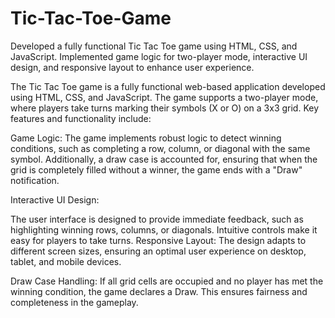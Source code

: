 # Tic-Tac-Toe-Game
Developed a fully functional Tic Tac Toe game using HTML, CSS, and JavaScript. Implemented game logic for two-player mode, interactive UI design, and responsive layout to enhance user experience.

The Tic Tac Toe game is a fully functional web-based application developed using HTML, CSS, and JavaScript. The game supports a two-player mode, where players take turns marking their symbols (X or O) on a 3x3 grid. Key features and functionality include:

Game Logic:
The game implements robust logic to detect winning conditions, such as completing a row, column, or diagonal with the same symbol. Additionally, a draw case is accounted for, ensuring that when the grid is completely filled without a winner, the game ends with a "Draw" notification.

Interactive UI Design:

The user interface is designed to provide immediate feedback, such as highlighting winning rows, columns, or diagonals.
Intuitive controls make it easy for players to take turns.
Responsive Layout:
The design adapts to different screen sizes, ensuring an optimal user experience on desktop, tablet, and mobile devices.

Draw Case Handling:
If all grid cells are occupied and no player has met the winning condition, the game declares a Draw. This ensures fairness and completeness in the gameplay.
